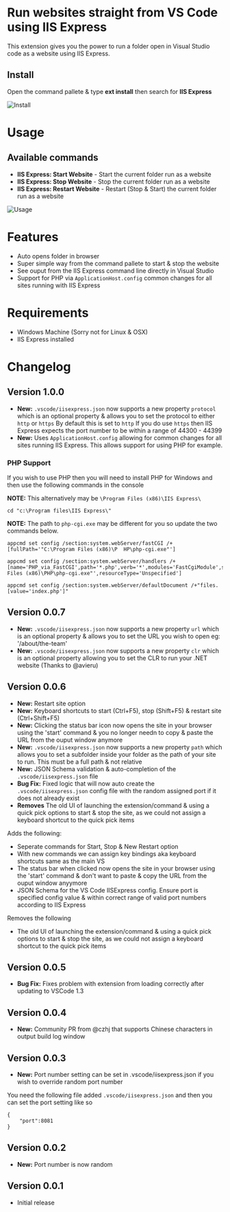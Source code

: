 # Run websites straight from VS Code using IIS Express
This extension gives you the power to run a folder open in Visual Studio code as a website using IIS Express.

## Install
Open the command pallete & type **ext install** then search for **IIS Express**

![Install](images/iis-express-install.gif)

# Usage
## Available commands
* **IIS Express: Start Website** - Start the current folder run as a website
* **IIS Express: Stop Website** - Stop the current folder run as a website
* **IIS Express: Restart Website** - Restart (Stop & Start) the current folder run as a website

![Usage](images/iis-express-usage.gif)

# Features
* Auto opens folder in browser
* Super simple way from the command pallete to start & stop the website
* See ouput from the IIS Express command line directly in Visual Studio 
* Support for PHP via `ApplicationHost.config` common changes for all sites running with IIS Express

# Requirements 
* Windows Machine (Sorry not for Linux & OSX)
* IIS Express installed


# Changelog
## Version 1.0.0
* **New:** `.vscode/iisexpress.json` now supports a new property `protocol` which is an optional property & allows you to set the protocol to either `http` or `https` By default this is set to `http` If you do use `https` then IIS Express expects the port number to be within a range of 44300 - 44399
* **New:** Uses `ApplicationHost.config` allowing for common changes for all sites running IIS Express. This allows support for using PHP for example.

### PHP Support
If you wish to use PHP then you will need to install PHP for Windows and then use the following commands in the console

**NOTE:** This alternatively may be `\Program Files (x86)\IIS Express\`
```
cd "c:\Program files\IIS Express\"
```

**NOTE:** The path to `php-cgi.exe` may be different for you so update the two commands below.

```
appcmd set config /section:system.webServer/fastCGI /+[fullPath='"C:\Program Files (x86)\P  HP\php-cgi.exe"']

appcmd set config /section:system.webServer/handlers /+[name='PHP_via_FastCGI',path='*.php',verb='*',modules='FastCgiModule',scriptProcessor='"C:\Program Files (x86)\PHP\php-cgi.exe"',resourceType='Unspecified']

appcmd set config /section:system.webServer/defaultDocument /+"files.[value='index.php']"
```


## Version 0.0.7
* **New:** `.vscode/iisexpress.json` now supports a new property `url` which is an optional property & allows you to set the URL you wish to open eg: '/about/the-team'
* **New:** `.vscode/iisexpress.json` now supports a new property `clr` which is an optional property allowing you to set the CLR to run your .NET website (Thanks to @avieru)

## Version 0.0.6
* **New:** Restart site option
* **New:** Keyboard shortcuts to start (Ctrl+F5), stop (Shift+F5) & restart site (Ctrl+Shift+F5)
* **New:** Clicking the status bar icon now opens the site in your browser using the 'start' command & you no longer needn to copy & paste the URL from the ouput window anymore
* **New:** `.vscode/iisexpress.json` now supports a new property `path` which allows you to set a subfolder inside your folder as the path of your site to run. This must be a full path & not relative
* **New:** JSON Schema validation & auto-completion of the `.vscode/iisexpress.json` file
* **Bug Fix:** Fixed logic that will now auto create the `.vscode/iisexpress.json` config file with the random assigned port if it does not already exist
* **Removes** The old UI of launching the extension/command & using a quick pick options to start & stop the site, as we could not assign a keyboard shortcut to the quick pick items


Adds the following:
* Seperate commands for Start, Stop & New Restart option
* With new commands we can assign key bindings aka keyboard shortcuts same as the main VS
* The status bar when clicked now opens the site in your browser using the 'start' command & don't want to paste & copy the URL from the ouput window anyymore
* JSON Schema for the VS Code IISExpress config. Ensure port is specified config value & within correct range of valid port numbers according to IIS Express

Removes the following
* The old UI of launching the extension/command & using a quick pick options to start & stop the site, as we could not assign a keyboard shortcut to the quick pick items

## Version 0.0.5
* **Bug Fix:** Fixes problem with extension from loading correctly after updating to VSCode 1.3

## Version 0.0.4
* **New:** Community PR from @czhj that supports Chinese characters in output build log window

## Version 0.0.3
* **New:** Port number setting can be set in .vscode/iisexpress.json if you wish to override random port number

You need the following file added `.vscode/iisexpress.json` and then you can set the port setting like so

```
{
    "port":8081
}
```

## Version 0.0.2
* **New:** Port number is now random

## Version 0.0.1
* Initial release
